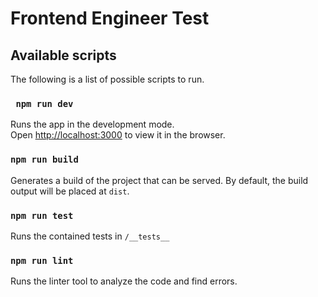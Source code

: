 # Frontend Engineer Test

## Available scripts

The following is a list of possible scripts to run.

### ` npm run dev`

Runs the app in the development mode.  
Open [http://localhost:3000](http://localhost:3000/) to view it in the browser.

### `npm run build`

Generates a build of the project that can be served. By default, the build output will be placed at `dist`.

### `npm run test`

Runs the contained tests in `/__tests__`

### `npm run lint`

Runs the linter tool to analyze the code and find errors.
